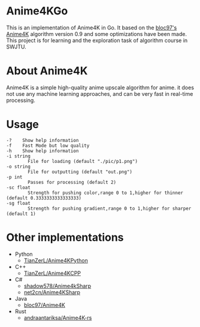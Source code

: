 # Anime4KGo
This is an implementation of Anime4K in Go. It based on the [bloc97's Anime4K](https://github.com/bloc97/Anime4K) algorithm version 0.9 and some optimizations have been made.  
This project is for learning and the exploration task of algorithm course in SWJTU.

# About Anime4K
Anime4K is a simple high-quality anime upscale algorithm for anime. it does not use any machine learning approaches, and can be very fast in real-time processing.

# Usage
    -?    Show help information
    -f    Fast Mode but low quality
    -h    Show help information
    -i string
            File for loading (default "./pic/p1.png")
    -o string
            File for outputting (default "out.png")
    -p int
            Passes for processing (default 2)
    -sc float
            Strength for pushing color,range 0 to 1,higher for thinner (default 0.3333333333333333)
    -sg float
            Strength for pushing gradient,range 0 to 1,higher for sharper (default 1)

# Other implementations
- Python
  - [TianZerL/Anime4KPython](https://github.com/TianZerL/Anime4KPython)
- C++
  - [TianZerL/Anime4KCPP](https://github.com/TianZerL/Anime4KCPP)
- C#
  - [shadow578/Anime4kSharp](https://github.com/shadow578/Anime4kSharp)
  - [net2cn/Anime4KSharp](https://github.com/net2cn/Anime4KSharp)
- Java
  - [bloc97/Anime4K](https://github.com/bloc97/Anime4K)
- Rust
  - [andraantariksa/Anime4K-rs](https://github.com/andraantariksa/Anime4K-rs)